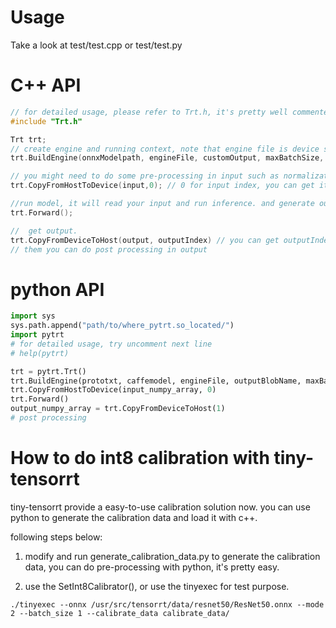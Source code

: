 
# Usage

Take a look at test/test.cpp or test/test.py

# C++ API
```c++
// for detailed usage, please refer to Trt.h, it's pretty well commented.
#include "Trt.h"

Trt trt;
// create engine and running context, note that engine file is device specific, so don't copy engine file to new device, it may cause crash
trt.BuildEngine(onnxModelpath, engineFile, customOutput, maxBatchSize, mode); // for onnx model

// you might need to do some pre-processing in input such as normalization, it depends on your model.
trt.CopyFromHostToDevice(input,0); // 0 for input index, you can get it from BuildEngine phase log output.

//run model, it will read your input and run inference. and generate output.
trt.Forward();

//  get output.
trt.CopyFromDeviceToHost(output, outputIndex) // you can get outputIndex in BuildEngine phase
// them you can do post processing in output
```

# python API
```python
import sys
sys.path.append("path/to/where_pytrt.so_located/")
import pytrt
# for detailed usage, try uncomment next line
# help(pytrt)

trt = pytrt.Trt()
trt.BuildEngine(prototxt, caffemodel, engineFile, outputBlobName, maxBatchSize, mode)
trt.CopyFromHostToDevice(input_numpy_array, 0)
trt.Forward()
output_numpy_array = trt.CopyFromDeviceToHost(1)
# post processing
```

# How to do int8 calibration with tiny-tensorrt

tiny-tensorrt provide a easy-to-use calibration solution now. you can use python to generate the calibration data and load it with c++.

following steps below:

1. modify and run generate_calibration_data.py to generate the calibration data, you can do pre-processing with python, it's pretty easy.

2. use the SetInt8Calibrator(), or use the tinyexec for test purpose.
```
./tinyexec --onnx /usr/src/tensorrt/data/resnet50/ResNet50.onnx --mode 2 --batch_size 1 --calibrate_data calibrate_data/
```